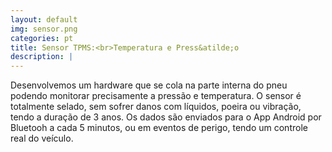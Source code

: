 ```yaml
---
layout: default
img: sensor.png
categories: pt
title: Sensor TPMS:<br>Temperatura e Press&atilde;o
description: |
---
```

  Desenvolvemos um hardware que se cola na parte interna do pneu podendo monitorar precisamente a press&atilde;o e temperatura. 
  O sensor &eacute; totalmente selado, sem sofrer danos com l&iacute;quidos, poeira ou vibra&ccedil;&atilde;o, tendo a dura&ccedil;&atilde;o de 3 anos. 
  Os dados s&atilde;o enviados para o App Android por Bluetooh a cada 5 minutos, ou em eventos de perigo, tendo um controle real do veículo.
